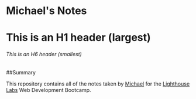 # Michael's Notes

# This is an H1 header (largest)
###### This is an H6 header (smallest)

##Summary

This repository contains all of the notes taken by [Michael](https://github.com/mrklep90) for the [Lighthouse Labs](https://www.lighthouselabs.ca/) Web Development Bootcamp.